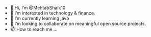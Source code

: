 - 👋 Hi, I’m @MehtabShaik10
- 👀 I’m interested in technology & finance.
- 🌱 I’m currently learning java
- 💞️ I’m looking to collaborate on meaningful open source projects.
- 📫 How to reach me ...

<!---
MehtabShaik10/MehtabShaik10 is a ✨ special ✨ repository because its `README.md` (this file) appears on your GitHub profile.
You can click the Preview link to take a look at your changes.
--->
